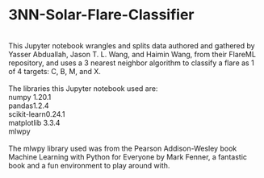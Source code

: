 # 3NN-Solar-Flare-Classifier
</br>
This Jupyter notebook wrangles and splits data authored and gathered by Yasser Abduallah, Jason T. L. Wang, and Haimin Wang, from their FlareML repository, and uses a 3 nearest neighbor algorithm to classify a flare as 1 of 4 targets: C, B, M, and X.
</br>
</br>
The libraries this Jupyter notebook used are:</br>
numpy 1.20.1          </br>
pandas1.2.4           </br>
scikit-learn0.24.1    </br>
matplotlib  3.3.4     </br>
mlwpy
</br>
</br>
The mlwpy library used was from the Pearson Addison-Wesley book Machine Learning with Python for Everyone by Mark Fenner, a fantastic book and a fun environment to play around with. 
